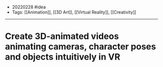 - 20220228 #idea
- Tags: [[Animation]], [[3D Art]], [[Virtual Reality]], [[Creativity]]

---

# Create 3D-animated videos animating cameras, character poses and objects intuitively in VR